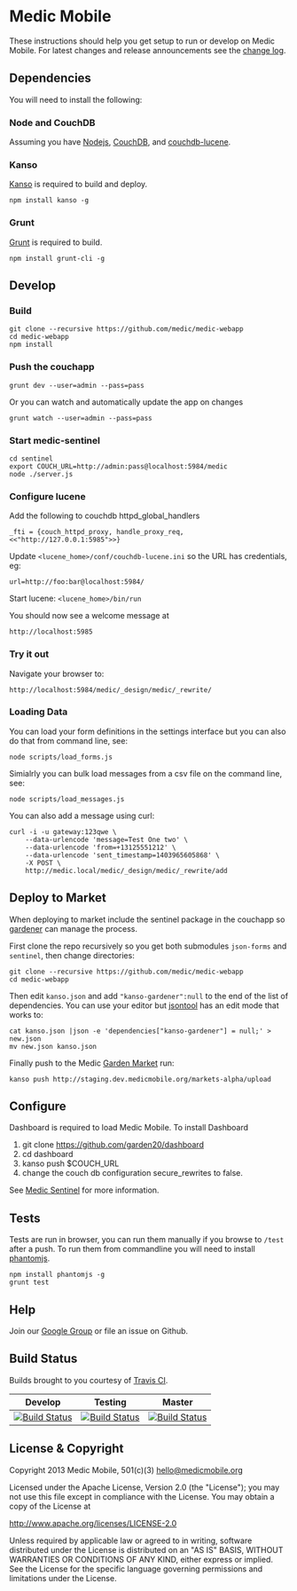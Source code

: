 # Medic Mobile

These instructions should help you get setup to run or develop on Medic Mobile.
For latest changes and release announcements see the [change log](Changes.md).

## Dependencies

You will need to install the following:

### Node and CouchDB

Assuming you have [Nodejs](http://nodejs.org), [CouchDB](http://couchdb.apache.org), and [couchdb-lucene](https://github.com/rnewson/couchdb-lucene).

### Kanso

[Kanso](http://kan.so) is required to build and deploy.

```
npm install kanso -g
```

### Grunt

[Grunt](http://gruntjs.com) is required to build.

```
npm install grunt-cli -g
```

## Develop

### Build

```
git clone --recursive https://github.com/medic/medic-webapp
cd medic-webapp
npm install
```

### Push the couchapp

```
grunt dev --user=admin --pass=pass
```

Or you can watch and automatically update the app on changes

```
grunt watch --user=admin --pass=pass
```

### Start medic-sentinel

```
cd sentinel
export COUCH_URL=http://admin:pass@localhost:5984/medic
node ./server.js
```

### Configure lucene

Add the following to couchdb httpd_global_handlers 
```
_fti = {couch_httpd_proxy, handle_proxy_req, <<"http://127.0.0.1:5985">>}
```

Update `<lucene_home>/conf/couchdb-lucene.ini` so the URL has credentials, eg:

```
url=http://foo:bar@localhost:5984/
```

Start lucene: `<lucene_home>/bin/run`

You should now see a welcome message at 

```
http://localhost:5985
```

### Try it out

Navigate your browser to:

```
http://localhost:5984/medic/_design/medic/_rewrite/
```


### Loading Data

You can load your form definitions in the settings interface but you can also do that from command line, see:

```
node scripts/load_forms.js
```

Simialrly you can bulk load messages from a csv file on the command line, see:

```
node scripts/load_messages.js
```

You can also add a message using curl:

```
curl -i -u gateway:123qwe \
    --data-urlencode 'message=Test One two' \
    --data-urlencode 'from=+13125551212' \
    --data-urlencode 'sent_timestamp=1403965605868' \
    -X POST \
    http://medic.local/medic/_design/medic/_rewrite/add
```


## Deploy to Market

When deploying to market include the sentinel package in the couchapp so
[gardener](https://github.com/garden20/gardener) can manage the process.

First clone the repo recursively so you get both submodules `json-forms` and
`sentinel`, then change directories:

```
git clone --recursive https://github.com/medic/medic-webapp
cd medic-webapp
```

Then edit `kanso.json` and add `"kanso-gardener":null` to the end of the list of dependencies.  You can use your editor but
[jsontool](https://github.com/trentm/json) has an edit mode that works to:

```
cat kanso.json |json -e 'dependencies["kanso-gardener"] = null;' > new.json
mv new.json kanso.json
```

Finally push to the Medic [Garden
Market](https://github.com/garden20/garden-market) run:

```
kanso push http://staging.dev.medicmobile.org/markets-alpha/upload
```

## Configure

Dashboard is required to load Medic Mobile. To install Dashboard
1) git clone https://github.com/garden20/dashboard
2) cd dashboard
3) kanso push $COUCH_URL
4) change the couch db configuration secure_rewrites to false.


See [Medic Sentinel](https://github.com/medic/medic-sentinel) for more information.

## Tests

Tests are run in browser, you can run them manually if you browse to `/test`
after a push.  To run them from commandline you will need to install
[phantomjs](http://phantomjs.org/).

```
npm install phantomjs -g
grunt test
```

## Help

Join our [Google Group](https://groups.google.com/forum/#!forum/medic-developers) or file an issue on Github.

## Build Status

Builds brought to you courtesy of [Travis CI](https://travis-ci.org/medic/medic-webapp).

Develop      | Testing       | Master
------------ | ------------- | ------------
[![Build Status](https://travis-ci.org/medic/medic-webapp.png?branch=develop)](https://travis-ci.org/medic/medic-webapp/branches) | [![Build Status](https://travis-ci.org/medic/medic-webapp.png?branch=testing)](https://travis-ci.org/medic/medic-webapp/branches) | [![Build Status](https://travis-ci.org/medic/medic-webapp.png?branch=master)](https://travis-ci.org/medic/medic-webapp/branches)


## License & Copyright

Copyright 2013 Medic Mobile, 501(c)(3)  <hello@medicmobile.org>

Licensed under the Apache License, Version 2.0 (the "License");
you may not use this file except in compliance with the License.
You may obtain a copy of the License at

   http://www.apache.org/licenses/LICENSE-2.0

Unless required by applicable law or agreed to in writing, software
distributed under the License is distributed on an "AS IS" BASIS,
WITHOUT WARRANTIES OR CONDITIONS OF ANY KIND, either express or implied.
See the License for the specific language governing permissions and
limitations under the License.
